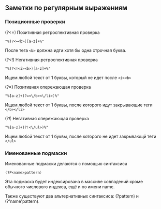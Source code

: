 ## Заметки по регулярным выражениям

### Позиционные проверки

(?<=) Позитивная ретроспективная проверка
```phpregexp
"%(?<=<b>)[a-z]+%"
```
После тега `<b>` должна идти хотя бы одна строчная буква.

(?<!) Негативная ретроспективная проверка
```phpregexp
"%(?<!<i><b>)[a-z]+%"
```
Ищем любой текст от 1 буквы, который не идет после `<i><b>`

(?=) Позитивная опережающая проверка
```phpregexp
"%[a-z]+(?=<\/b><\/li>)%"
```
Ищем любой текст от 1 буквы, после которого идут закрывающие теги `</b></li>`

(?!) Негативная опережающая проверка
```phpregexp
"%[a-z]+(?!<\/ul>)%"
```
Ищем любой текст от 1 буквы, после которого не идет закрывающй теги `</ul>`

### Именованные подмаски
Именованные подмаски делаются с помощью синтаксиса
```
(?P<name>pattern)
```
Эта подмаска будет индексирована в массиве совпадений кроме обычного числового индекса, ещё и по имени name.

Также существуют два альтернативных синтаксиса: (?<name>pattern) и (?'name'pattern).

